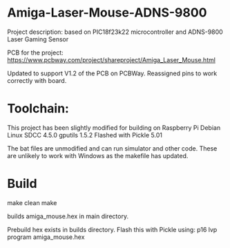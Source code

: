 # Amiga-Laser-Mouse-ADNS-9800

Project description: based on PIC18f23k22 microcontroller and ADNS-9800 Laser Gaming Sensor

PCB for the project: https://www.pcbway.com/project/shareproject/Amiga_Laser_Mouse.html

Updated to support V1.2 of the PCB on PCBWay. Reassigned pins to work correctly with board.

# Toolchain:
This project has been slightly modified for building on Raspberry Pi Debian Linux
SDCC 4.5.0
gputils 1.5.2
Flashed with Pickle 5.01

The bat files are unmodified and can run simulator and other code. These are unlikely to work with Windows as the makefile has updated.

# Build
make clean
make

builds amiga_mouse.hex in main directory.

Prebuild hex exists in builds directory. Flash this with Pickle using: p16 lvp program amiga_mouse.hex
